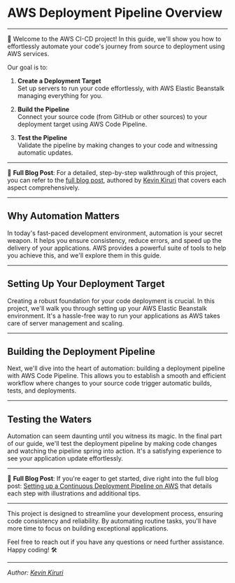 # AWS Deployment Pipeline Overview

---

🚀 Welcome to the AWS CI-CD project! In this guide, we'll show you how to effortlessly automate your code's journey from source to deployment using AWS services. 

Our goal is to:

1. **Create a Deployment Target**  
   Set up servers to run your code effortlessly, with AWS Elastic Beanstalk managing everything for you.

2. **Build the Pipeline**  
   Connect your source code (from GitHub or other sources) to your deployment target using AWS Code Pipeline.

3. **Test the Pipeline**  
   Validate the pipeline by making changes to your code and witnessing automatic updates.

---

📖 **Full Blog Post**: For a detailed, step-by-step walkthrough of this project, you can refer to the [full blog post](https://medium.com/@kevinkiruri/setting-up-a-continuous-deployment-pipeline-on-aws-2da40b519f69), authored by [Kevin Kiruri](https://www.linkedin.com/in/kevin-kiruri/) that covers each aspect comprehensively.

---

## Why Automation Matters

In today's fast-paced development environment, automation is your secret weapon. It helps you ensure consistency, reduce errors, and speed up the delivery of your applications. AWS provides a powerful suite of tools to help you achieve this, and we'll explore them in this guide.

---

## Setting Up Your Deployment Target

Creating a robust foundation for your code deployment is crucial. In this project, we'll walk you through setting up your AWS Elastic Beanstalk environment. It's a hassle-free way to run your applications as AWS takes care of server management and scaling.

---

## Building the Deployment Pipeline

Next, we'll dive into the heart of automation: building a deployment pipeline with AWS Code Pipeline. This allows you to establish a smooth and efficient workflow where changes to your source code trigger automatic builds, tests, and deployments.

---

## Testing the Waters

Automation can seem daunting until you witness its magic. In the final part of our guide, we'll test the deployment pipeline by making code changes and watching the pipeline spring into action. It's a satisfying experience to see your application update effortlessly.

---

📖 **Full Blog Post**: If you're eager to get started, dive right into the full blog post: [Setting up a Continuous Deployment Pipeline on AWS](link_to_blog_post) that details each step with illustrations and additional tips.

---

This project is designed to streamline your development process, ensuring code consistency and reliability. By automating routine tasks, you'll have more time to focus on building exceptional applications.

Feel free to reach out if you have any questions or need further assistance. Happy coding! 🛠️

---

*Author: [Kevin Kiruri](https://www.linkedin.com/in/kevin-kiruri/)*

